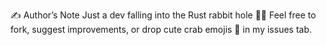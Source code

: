 ✍️ Author’s Note
Just a dev falling into the Rust rabbit hole 🐇🦀 
Feel free to fork, suggest improvements, or drop cute crab emojis 🦀 in my issues tab.

